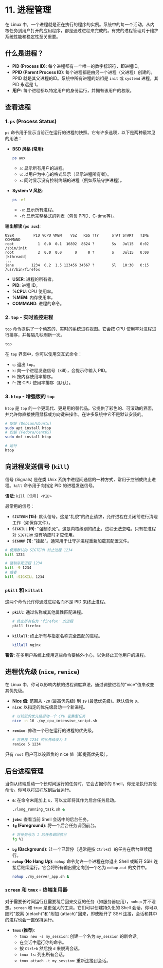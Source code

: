# 11. 进程管理

在 Linux 中，一个进程就是正在执行的程序的实例。系统中的每一个活动，从内核任务到用户打开的应用程序，都是通过进程来完成的。有效的进程管理对于维护系统性能和稳定性至关重要。

## 什么是进程？

- **PID (Process ID)**: 每个进程都有一个唯一的数字标识符，即进程ID。
- **PPID (Parent Process ID)**: 每个进程都是由另一个进程（父进程）创建的。PPID 就是其父进程的ID。系统中所有进程的始祖是 `init` 或 `systemd` 进程，其 PID 永远是 1。
- **用户**: 每个进程都以特定用户的身份运行，并拥有该用户的权限。

## 查看进程

### 1. `ps` (Process Status)

`ps` 命令用于显示当前正在运行的进程的快照。它有许多选项，以下是两种最常见的用法：

- **BSD 风格 (常用)**:
  ```bash
  ps aux
  ```
  - `a`: 显示所有用户的进程。
  - `u`: 以用户为中心的格式显示（显示进程所有者）。
  - `x`: 同时显示没有控制终端的进程（例如系统守护进程）。

- **System V 风格**:
  ```bash
  ps -ef
  ```
  - `-e`: 显示所有进程。
  - `-f`: 显示完整格式的列表（包含 PPID、C-time等）。

**输出解读 (`ps aux`)**:
```
USER         PID %CPU %MEM    VSZ   RSS TTY      STAT START   TIME COMMAND
root           1  0.0  0.1  16892  8624 ?        Ss   Jul15   0:02 /sbin/init
root           2  0.0  0.0      0     0 ?        S    Jul15   0:00 [kthreadd]
...
jane        1234  0.2  1.5 123456 34567 ?        Sl   10:30   0:15 /usr/bin/firefox
```
- **USER**: 进程的所有者。
- **PID**: 进程 ID。
- **%CPU**: CPU 使用率。
- **%MEM**: 内存使用率。
- **COMMAND**: 进程的命令。

### 2. `top` - 实时监控进程

`top` 命令提供了一个动态的、实时的系统进程视图。它会按 CPU 使用率对进程进行排序，并每隔几秒刷新一次。

```bash
top
```
在 `top` 界面中，你可以使用交互式命令：
- `q`: 退出 `top`。
- `k`: 向一个进程发送信号（kill），会提示你输入 PID。
- `M`: 按内存使用率排序。
- `P`: 按 CPU 使用率排序（默认）。

### 3. `htop` - 增强版的 `top`

`htop` 是 `top` 的一个更现代、更易用的替代品。它提供了彩色的、可滚动的界面，并允许你直接使用鼠标或方向键来操作。在许多系统中它不是默认安装的。
```bash
# 安装 (Debian/Ubuntu)
sudo apt install htop
# 安装 (Fedora/CentOS)
sudo dnf install htop

# 运行
htop
```

## 向进程发送信号 (`kill`)

信号 (Signals) 是在类 Unix 系统中进程间通信的一种方式，常用于控制或终止进程。`kill` 命令用于向指定 PID 的进程发送信号。

**语法**: `kill [信号] <PID>`

最常用的信号：
- **`SIGTERM` (15)**: 默认信号。这是"礼貌"的终止请求，允许进程在关闭前进行清理工作（如保存文件）。
- **`SIGKILL` (9)**: "强制杀死"。这是内核级别的终止，进程无法忽略。只有在进程对 `SIGTERM` 没有响应时才应使用。
- **`SIGHUP` (1)**: "挂起"。通常用于让守护进程重新加载其配置文件。

```bash
# 使用默认的 SIGTERM 终止进程 1234
kill 1234

# 强制杀死进程 1234
kill -9 1234
# 或者
kill -SIGKILL 1234
```

### `pkill` 和 `killall`
这两个命令允许你通过进程名而不是 PID 来终止进程。
- **`pkill`**: 通过名称或其他属性匹配进程。
  ```bash
  # 终止所有名为 'firefox' 的进程
  pkill firefox
  ```
- **`killall`**: 终止所有与指定名称完全匹配的进程。
  ```bash
  killall nginx
  ```
**警告**: 在多用户系统上使用这些命令要格外小心，以免终止其他用户的进程。

## 进程优先级 (`nice`, `renice`)

在 Linux 中，你可以影响内核的进程调度算法，通过调整进程的"nice"值来改变其优先级。
- **Nice 值**: 范围从 `-20` (最高优先级) 到 `19` (最低优先级)。默认值为 `0`。
- **`nice`**: 以指定的优先级启动一个新进程。
  ```bash
  # 以较低的优先级启动一个 CPU 密集型任务
  nice -n 10 ./my_cpu_intensive_script.sh
  ```
- **`renice`**: 修改一个已在运行的进程的优先级。
  ```bash
  # 将进程 1234 的优先级设为 5
  renice 5 1234
  ```
只有 `root` 用户可以设置负的 nice 值（即提高优先级）。

## 后台进程管理

当你从终端启动一个长时间运行的任务时，它会占据你的 Shell，你无法执行其他命令。你可以将进程放到后台运行。

- **`&`**: 在命令末尾加上 `&`，可以立即将其作为后台任务启动。
  ```bash
  ./long_running_task.sh &
  ```
- **`jobs`**: 查看当前 Shell 会话中的后台任务。
- **`fg` (Foreground)**: 将一个后台任务调回前台。
  ```bash
  # 将任务号为 1 的任务调回前台
  fg %1
  ```
- **`bg` (Background)**: 让一个已暂停（通常是按 `Ctrl+Z`）的任务在后台继续运行。
- **`nohup` (No Hang Up)**: `nohup` 命令允许一个进程在你退出 Shell 或断开 SSH 连接后继续运行。它会将所有输出重定向到一个名为 `nohup.out` 的文件中。
  ```bash
  nohup ./my_server_app.sh &
  ```

### `screen` 和 `tmux` - 终端复用器

对于需要长时间运行且需要稍后回来交互的任务（如服务器应用），`nohup` 并不理想。`screen` 和 `tmux` 是更强大的工具。它们可以创建持久化的 Shell 会话，你可以随时"脱离 (detach)"和"附加 (attach)"回来，即使断开了 SSH 连接，会话和其中的进程也会一直保持运行。

- **`tmux` (推荐)**:
  - `tmux new -s my_session`: 创建一个名为 `my_session` 的新会话。
  - 在会话中运行你的命令。
  - 按 `Ctrl+b` 然后按 `d` 来脱离会话。
  - `tmux ls`: 列出所有会话。
  - `tmux attach -t my_session`: 重新连接到会话。 